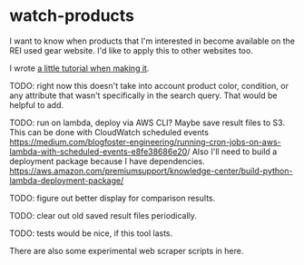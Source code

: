 # watch-products

I want to know when products that I'm interested in become available on the REI used gear website. I'd like to apply this to other websites too.

I wrote [a little tutorial when making it](https://self.brockmuellers.com/software/2020/02/26/web-scraper-to-find-new-products.html).

TODO: right now this doesn't take into account product color, condition, or any attribute that wasn't specifically in the search query. That would be helpful to add.

TODO: run on lambda, deploy via AWS CLI? Maybe save result files to S3. This can be done with CloudWatch scheduled events <https://medium.com/blogfoster-engineering/running-cron-jobs-on-aws-lambda-with-scheduled-events-e8fe38686e20>/ Also I'll need to build a deployment package because I have dependencies. <https://aws.amazon.com/premiumsupport/knowledge-center/build-python-lambda-deployment-package/>

TODO: figure out better display for comparison results.

TODO: clear out old saved result files periodically.

TODO: tests would be nice, if this tool lasts.

There are also some experimental web scraper scripts in here.
